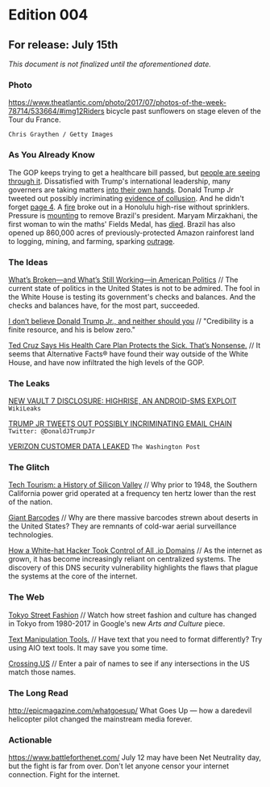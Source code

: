 # Edition 004

## For release: July 15th

_This document is not finalized until the aforementioned date._

### Photo

https://www.theatlantic.com/photo/2017/07/photos-of-the-week-78714/533664/#img12Riders bicycle past sunflowers on stage eleven of the Tour du France.

`Chris Graythen / Getty Images`

### As You Already Know
The GOP keeps trying to get a healthcare bill passed, but [people are seeing through it](https://www.nytimes.com/2017/07/15/health/senate-health-care-obamacare.html). Dissatisfied with Trump's international leadership, many governers are taking matters [into their own hands](https://www.nytimes.com/2017/07/15/us/trump-governors-diplomatic-missions.html). Donald Trump Jr tweeted out possibly incriminating [evidence of collusion](https://twitter.com/DonaldJTrumpJr/status/884789418455953413). And he didn't forget [page 4](https://twitter.com/DonaldJTrumpJr/status/884789839522140166). A [fire](https://www.theatlantic.com/news/archive/2017/07/honolulu-fire/533796/) broke out in a Honolulu high-rise without sprinklers. Pressure is [mounting](https://theintercept.com/2017/07/12/as-momentum-grows-to-remove-brazils-president-new-pressure-campaign-sparks-rage/) to remove Brazil's president. Maryam Mirzakhani, the first woman to win the maths' Fields Medal, has [died](http://www.bbc.com/news/science-environment-40617094). Brazil has also opened up 860,000 acres of previously-protected Amazon rainforest land to logging, mining, and farming, sparking [outrage](http://www.independent.co.uk/news/world/americas/illegal-logging-national-forest-of-jamanxim-brazil-amazon-br-163-protests-deforestation-gisele-a7842796.html).

### The Ideas

[What’s Broken—and What’s Still Working—in American Politics](https://www.theatlantic.com/politics/archive/2017/07/checks-balances/533511/) // The current state of politics in the United States is not to be admired. The fool in the White House is testing its government's checks and balances. And the checks and balances have, for the most part, succeeded.

[I don’t believe Donald Trump Jr., and neither should you](https://www.vox.com/policy-and-politics/2017/7/14/15971836/dont-believe-trump-jr) // "Credibility is a finite resource, and his is below zero."

[Ted Cruz Says His Health Care Plan Protects the Sick. That’s Nonsense.](http://www.slate.com/blogs/moneybox/2017/07/14/ted_cruz_claims_his_health_care_plan_protects_sick_americans_nope.html) // It seems that Alternative Facts® have found their way outside of the White House, and have now infiltrated the high levels of the GOP.

### The Leaks

[NEW VAULT 7 DISCLOSURE: HIGHRISE, AN ANDROID-SMS EXPLOIT](https://wikileaks.org/vault7/#Highrise)
`WikiLeaks`

[TRUMP JR TWEETS OUT POSSIBLY INCRIMINATING EMAIL CHAIN](https://twitter.com/DonaldJTrumpJr/status/884789418455953413)
`Twitter: @DonaldJTrumpJr`

[VERIZON CUSTOMER DATA LEAKED](https://www.washingtonpost.com/business/economy/verizon-confirms-data-of-6-million-customers-was-leaked/2017/07/13/f9340746-67d4-11e7-8eb5-cbccc2e7bfbf_story.html)
`The Washington Post`

### The Glitch
[Tech Tourism: a History of Silicon Valley](http://gizmodo.com/before-1948-las-power-grid-was-incompatible-with-the-r-1683629042) // Why prior to 1948, the Southern California power grid operated at a frequency ten hertz lower than the rest of the nation.

[Giant Barcodes](https://www.youtube.com/watch?v=aMe-xF2sRd4) // Why are there massive barcodes strewn about deserts in the United States? They are remnants of cold-war aerial surveillance technologies.

[How a White-hat Hacker Took Control of All .io Domains](https://thehackerblog.com/the-io-error-taking-control-of-all-io-domains-with-a-targeted-registration/) // As the internet as grown, it has become increasingly reliant on centralized systems. The discovery of this DNS security vulnerability highlights the flaws that plague the systems at the core of the internet.

### The Web

[Tokyo Street Fashion](https://www.google.com/culturalinstitute/beta/exhibit/ogKCPmGdPtB7Iw) // Watch how street fashion and culture has changed in Tokyo from 1980-2017 in Google's new *Arts and Culture* piece.

[Text Manipulation Tools.](https://aiotexttools.com/) // Have text that you need to format differently? Try using AIO text tools. It may save you some time.

[Crossing.US](https://www.crossing.us/) // Enter a pair of names to see if any intersections in the US match those names.

### The Long Read
http://epicmagazine.com/whatgoesup/ What Goes Up — how a daredevil helicopter pilot changed the mainstream media forever.

### Actionable
https://www.battleforthenet.com/ July 12 may have been Net Neutrality day, but the fight is far from over. Don't let anyone censor your internet connection. Fight for the internet.
